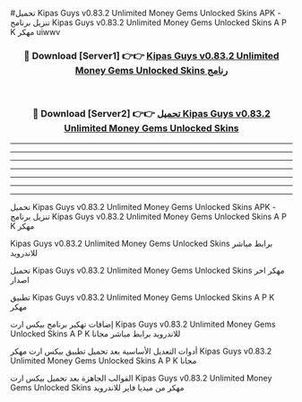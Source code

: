 #تحميل Kipas Guys v0.83.2 Unlimited Money Gems Unlocked Skins  APK - تنزيل برنامج Kipas Guys v0.83.2 Unlimited Money Gems Unlocked Skins  A P K مهكر uiwwv 



<div align="center">
<h3>🔴 Download [Server1] 👉👉 <a href="https://apkdownload10.web.app/?title=Kipas Guys v0.83.2 Unlimited Money Gems Unlocked Skins ">Kipas Guys v0.83.2 Unlimited Money Gems Unlocked Skins  رنامج</a></h3><br>

<h3>🔴 Download [Server2] 👉👉 <a href="https://apkdownload10.web.app/?title=Kipas Guys v0.83.2 Unlimited Money Gems Unlocked Skins ">تحميل Kipas Guys v0.83.2 Unlimited Money Gems Unlocked Skins  </a></h3>
</div>


----------------------------------------------------------

----------------------------------------------------------

----------------------------------------------------------

----------------------------------------------------------

----------------------------------------------------------

----------------------------------------------------------

----------------------------------------------------------

تحميل Kipas Guys v0.83.2 Unlimited Money Gems Unlocked Skins  APK - تنزيل برنامج Kipas Guys v0.83.2 Unlimited Money Gems Unlocked Skins  A P K مهكر

Kipas Guys v0.83.2 Unlimited Money Gems Unlocked Skins  برابط مباشر للاندرويد

تحميل Kipas Guys v0.83.2 Unlimited Money Gems Unlocked Skins  مهكر اخر اصدار

تطبيق Kipas Guys v0.83.2 Unlimited Money Gems Unlocked Skins  A P K مهكر

إضافات تهكير برنامج بيكس ارت Kipas Guys v0.83.2 Unlimited Money Gems Unlocked Skins  A P K للاندرويد برابط مباشر مجانا

أدوات التعديل الأساسية بعد تحميل تطبيق بيكس ارت مهكر Kipas Guys v0.83.2 Unlimited Money Gems Unlocked Skins  A P K مجانا

القوالب الجاهزة بعد تحميل بيكس ارت Kipas Guys v0.83.2 Unlimited Money Gems Unlocked Skins  مهكر من ميديا فاير للاندرويد


